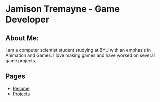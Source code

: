 # Jamison Tremayne - Game Developer
## About Me: 
I am a computer scientist student studying at BYU with an emphasis in Animation and Games. I love making games and have worked on several game projects.

## Pages
- [Resume](resume.md)
- [Projects](projects.md)
